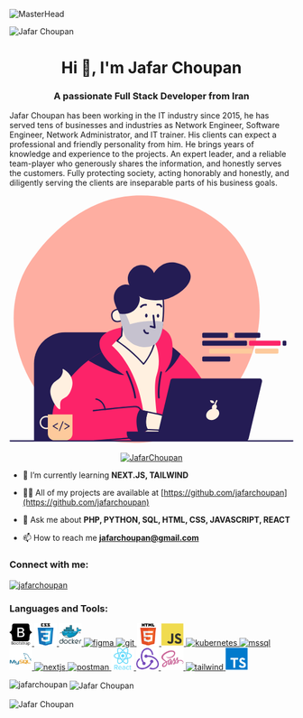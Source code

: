![MasterHead](https://camo.githubusercontent.com/0b5f431a318eb824e40b630d869b6a8629d4c86eeb84910b72e15e30ce4e482f/68747470733a2f2f7172616e676572732e636f6d2f77702d636f6e74656e742f75706c6f6164732f323032312f30392f42616e6e65722d496e74726f64756374696f6e2d746f2d33442d416e696d6174696f6e2e706e67)


<p align="left"> <img src="https://komarev.com/ghpvc/?username=sara1989mohammadi&label=Profile%20views&color=0e75b6&style=flat" alt="Jafar Choupan" /> </p>
<h1 align="center">Hi 👋, I'm Jafar Choupan</h1>
<h3 align="center">A passionate Full Stack Developer from Iran</h3>
<p> Jafar Choupan has been working in the IT industry since 2015, he has served tens of businesses and industries as Network Engineer, Software Engineer, Network Administrator, and IT trainer. His clients can expect a professional and friendly personality from him. He brings years of knowledge and experience to the projects.
An expert leader, and a reliable team-player who generously shares the information, and honestly serves the customers.
Fully protecting society, acting honorably and honestly, and diligently serving the clients are inseparable parts of his business goals.
</p>
<div align="center">
<svg xmlns="http://www.w3.org/2000/svg" width="1272" height="1107" viewBox="0 0 1272 1107" fill="none" crosspilot="">
<path opacity="0.8" d="M513.827 5.51568C348.468 28.8273 204.928 142.202 111.015 271.806C-126.492 576.582 123.634 1097.86 526.669 1105.47C936.967 1132.89 1232.52 667.947 1079.26 310.209C1000.04 89.5257 740.782 -25.8818 513.827 5.51568Z" fill="#FF9C8B"/>
<path fill-rule="evenodd" clip-rule="evenodd" d="M611.8 1097.7H110V751.8C110 675 172.2 612.8 249 612.8H472.8C549.6 612.8 611.8 675 611.8 751.8V1097.7Z" fill="#241C54"/>
<path fill-rule="evenodd" clip-rule="evenodd" d="M730.5 679.2C730.8 629 712 552.3 505.2 590.5C399.3 609.3 390.6 656.1 413.3 701.1C372.2 721.7 297.9 769.8 233.5 869.7C138.5 1016.9 230.2 1098.2 284.2 1098.2C338.2 1098.2 938.7 1093.5 938.7 1093.5C938.7 1093.5 962.1 861.9 730.5 679.2Z" fill="#FC2369"/>
<path fill-rule="evenodd" clip-rule="evenodd" d="M479.8 649.7L458.2 671.9C458.2 671.9 561 750.1 594.4 938.4C616.1 1060.8 608.7 1074.5 608.7 1074.5L672.4 1071.1C672.4 1071.1 636.9 867.6 659 803.2C681.1 738.8 660.9 666.5 645.9 654.8C630.9 643.1 479.8 649.7 479.8 649.7Z" fill="#FFF0E0"/>
<path fill-rule="evenodd" clip-rule="evenodd" d="M504.8 586.899L502.4 628.099L482 651.499C482 651.499 542.3 688.799 600 754.499C600 754.499 647.2 704.699 655.5 626.599L544.9 640.299L536.2 597.099L504.8 586.899Z" fill="#FFF0E0"/>
<path fill-rule="evenodd" clip-rule="evenodd" d="M501.805 586.725L499.465 626.899L479.738 649.528C478.522 650.923 478.847 653.077 480.422 654.051L481.029 654.433L482.511 655.383L482.854 655.606C484.862 656.912 487.196 658.471 489.826 660.277C497.066 665.249 505.106 671.096 513.754 677.79L514.794 678.598C540.644 698.698 566.497 722.091 590.62 748.521C593.022 751.153 595.398 753.806 597.746 756.479C598.91 757.805 600.963 757.844 602.177 756.563L602.746 755.945L603.345 755.276C603.763 754.806 604.221 754.28 604.718 753.698C606.696 751.383 608.895 748.655 611.259 745.526C617.997 736.607 624.73 726.251 631.012 714.564C645.285 688.009 655.113 658.629 658.483 626.916L658.497 626.743C658.588 624.899 656.99 623.392 655.131 623.622L547.291 636.979L539.141 596.507C538.927 595.445 538.157 594.581 537.127 594.246L505.727 584.046C503.858 583.439 501.919 584.763 501.805 586.725ZM507.568 590.952L533.605 599.41L541.959 640.892L542 641.067C542.38 642.508 543.771 643.462 545.269 643.277L652.084 630.045L652.06 630.241C648.405 659.62 639.055 686.927 625.727 711.723C619.597 723.127 613.031 733.227 606.472 741.909L605.983 742.553L605.023 743.803C603.44 745.846 601.948 747.686 600.568 749.317L600.005 749.976L598.673 748.482C597.473 747.141 596.266 745.806 595.052 744.476C570.684 717.777 544.582 694.16 518.478 673.861C509.338 666.754 500.847 660.567 493.223 655.331L491.304 654.021C489.808 653.007 488.42 652.08 487.144 651.242L486.546 650.849L504.661 630.071C505.098 629.57 505.356 628.938 505.395 628.274L507.568 590.952Z" fill="#241C54"/>
<path fill-rule="evenodd" clip-rule="evenodd" d="M659.2 976.799C675.5 980.599 688.6 984.199 692.2 986.899C703.9 995.799 752.6 1043.4 754.3 1051.2C756.1 1059 741.8 1063.3 730 1051.3L695.3 1018.2C695.3 1018.2 730.6 1058.4 733.4 1064.6C736.2 1070.8 722.3 1081.6 701.9 1055.7C681.5 1029.8 678.2 1029.6 678.2 1029.6C678.2 1029.6 701.5 1062.1 704.6 1069.5C707.7 1076.9 688 1083.8 670 1049.7L562.1 1045L568.4 959.299C568.5 959.299 622.2 968.299 659.2 976.799Z" fill="#FFF0E0"/>
<path fill-rule="evenodd" clip-rule="evenodd" d="M568.4 956.299C571.052 956.299 628.181 966.761 657.257 973.282L659.881 973.877L663.782 974.797C680.387 978.762 690.237 981.786 693.881 984.412L694.017 984.511L694.43 984.83C700.623 989.654 715.18 1003.28 728.667 1016.88L731.589 1019.84C746.85 1035.39 756.316 1046.36 757.223 1050.52C758.563 1056.33 754.126 1060.91 747.59 1061.65C742.611 1062.22 737.086 1060.62 732.074 1057.03L731.617 1056.7L732.15 1057.4C734.104 1059.99 735.405 1061.9 736.006 1063.09L736.134 1063.36C738.643 1068.92 733.693 1074.88 726.476 1075.18C720.201 1075.45 713.01 1071.89 705.523 1064.36L704.943 1063.77L705.078 1063.99C706.027 1065.61 706.738 1066.94 707.194 1067.94L707.367 1068.34C708.698 1071.52 707.587 1074.85 704.724 1076.8C702.145 1078.56 698.482 1079.02 694.519 1078.08C685.713 1075.99 676.451 1067.6 668.341 1052.94L668.167 1052.62L561.97 1048C560.338 1047.92 559.074 1046.57 559.101 1044.95L559.108 1044.78L565.408 959.079C565.524 957.512 566.829 956.299 568.4 956.299ZM571.151 962.779L565.318 1042.13L670.131 1046.7C671.129 1046.75 672.035 1047.28 672.555 1048.13L672.653 1048.3C680.257 1062.7 688.647 1070.52 695.906 1072.24C700.259 1073.28 702.337 1071.86 701.833 1070.66C700.743 1068.05 696.48 1061.29 690.157 1051.98L689.092 1050.41C686.541 1046.67 683.83 1042.77 681.098 1038.88L677.973 1034.45L675.762 1031.35C674.29 1029.29 675.86 1026.45 678.382 1026.6C681.189 1026.77 687.561 1032.85 701.922 1050.89L704.257 1053.84C712.785 1064.67 720.538 1069.43 726.225 1069.19C729.578 1069.05 731.223 1067.07 730.666 1065.83L730.583 1065.66C729.374 1063.29 722.903 1055.12 713.308 1043.73L712.147 1042.35L709.607 1039.36C707.035 1036.33 704.378 1033.24 701.698 1030.13L697.485 1025.27L693.046 1020.18C690.56 1017.35 694.478 1013.51 697.242 1015.91L697.371 1016.03L732.139 1049.2C736.914 1054.05 742.42 1056.2 746.91 1055.69C750.242 1055.31 751.8 1053.71 751.369 1051.84C750.109 1046.06 704.621 1000.12 690.4 989.299L690.193 989.152C687.327 987.214 677.615 984.273 662.182 980.585L658.51 979.718L655.593 979.055C640.924 975.75 623.007 972.175 603.423 968.549L594.289 966.879C590.768 966.243 587.111 965.591 583.693 964.985L571.151 962.779Z" fill="#241C54"/>
<path fill-rule="evenodd" clip-rule="evenodd" d="M379.2 1097.7C379.2 1097.7 552.3 1086 571.7 1081C591.1 1076 583.9 1061.8 598 1056.4C612.1 1051 616.5 1046.6 616.5 1046.6C598.3 1017.5 616.5 969.399 616.5 969.399C616.5 969.399 611.7 968.099 597 965.099C582.3 962.099 587 946.899 567.1 945.099C547.1 943.399 375.8 962.899 375.8 962.899" fill="#FC2369"/>
<path fill-rule="evenodd" clip-rule="evenodd" d="M465.11 950.227L476.769 949.041C526.596 944.022 559.04 941.403 567.37 942.111C576.961 942.979 581.613 946.153 586.637 953.181L587.557 954.49C591.066 959.504 593.078 961.237 597.6 962.16L600.925 962.844C605.822 963.86 609.796 964.727 612.936 965.451L614.95 965.923L616.605 966.328C616.933 966.41 617.156 966.469 617.284 966.503C618.936 966.951 619.867 968.678 619.365 970.289L618.983 971.357L618.746 972.041C618.542 972.636 618.323 973.295 618.093 974.014C617.165 976.903 616.236 980.146 615.368 983.665C612.438 995.552 610.918 1007.55 611.551 1018.66C612.135 1028.92 614.549 1037.82 619.044 1045.01C619.785 1046.19 619.609 1047.73 618.621 1048.72L618.448 1048.89C618.218 1049.1 617.887 1049.38 617.445 1049.73C616.566 1050.42 615.464 1051.19 614.119 1052.02C610.513 1054.26 605.78 1056.59 599.772 1058.93L599.073 1059.2C594.895 1060.8 593.172 1062.72 590.674 1067.81L589.693 1069.84L589.312 1070.61C585.669 1077.78 581.467 1081.58 572.449 1083.9L572.028 1084.01C564.834 1085.72 541.585 1088.17 505.401 1091.23L495.662 1092.04C489.56 1092.54 483.186 1093.05 476.567 1093.58L468.175 1094.23C452.191 1095.47 435.487 1096.72 418.674 1097.93L402.887 1099.06L384.466 1100.35L379.402 1100.69C377.749 1100.8 376.319 1099.55 376.207 1097.9C376.099 1096.31 377.257 1094.92 378.822 1094.72L398.492 1093.36L409.34 1092.59C429.13 1091.17 448.919 1089.71 467.71 1088.25L479.677 1087.31C486.792 1086.75 493.609 1086.19 500.094 1085.65L509.195 1084.88C543.092 1081.98 565.027 1079.62 570.951 1078.09C578.26 1076.21 581.167 1073.53 584.133 1067.55L585.301 1065.14C588.354 1058.94 590.923 1055.98 596.563 1053.74L596.927 1053.6C602.924 1051.3 607.544 1049.04 610.957 1046.92C611.472 1046.6 611.94 1046.3 612.363 1046.01L612.589 1045.86L612.316 1045.35C608.395 1038 606.238 1029.38 605.607 1019.76L605.56 1019C604.889 1007.21 606.481 994.649 609.543 982.229C610.37 978.875 611.251 975.759 612.138 972.941L612.59 971.529L609.896 970.912C606.358 970.115 601.892 969.159 596.4 968.038C590.295 966.793 587.211 964.304 583.173 958.682L581.986 956.995C577.791 951.034 574.601 948.79 566.846 948.088C558.858 947.409 524.393 950.236 472.702 955.483L463.363 956.438C461.785 956.6 460.196 956.765 458.596 956.931C443.494 958.497 427.99 960.152 412.65 961.826L396.576 963.593L376.139 965.88C374.493 966.067 373.007 964.885 372.819 963.238C372.639 961.651 373.732 960.212 375.286 959.943L375.596 959.903L393.679 957.877C395.891 957.631 398.176 957.379 400.528 957.119C417.663 955.23 435.187 953.341 452.292 951.554L457.977 950.963C460.379 950.714 462.757 950.468 465.11 950.227Z" fill="#241C54"/>
<path fill-rule="evenodd" clip-rule="evenodd" d="M384.515 911.005C384.677 909.356 386.145 908.151 387.794 908.313L388.059 908.343C388.5 908.398 389.133 908.5 389.934 908.663C391.519 908.986 393.271 909.456 395.15 910.103C400.485 911.939 405.812 914.818 410.779 918.968C420.743 927.291 427.949 939.611 431.245 956.525C431.562 958.152 430.5 959.727 428.874 960.044C427.248 960.361 425.672 959.299 425.356 957.673C422.322 942.103 415.831 931.006 406.933 923.573C402.557 919.917 397.873 917.385 393.198 915.776C391.573 915.217 390.072 914.814 388.737 914.542L388.11 914.422C387.924 914.388 387.762 914.361 387.624 914.34L387.206 914.285C385.557 914.122 384.352 912.654 384.515 911.005Z" fill="#241C54"/>
<path fill-rule="evenodd" clip-rule="evenodd" d="M600.3 1058.4C615.5 1052.7 620.4 1048.1 620.4 1048.1C600.7 1017.3 620.4 966.399 620.4 966.399C620.4 966.399 615.2 964.999 599.3 961.799C592.9 960.499 589.9 957.099 587.2 953.399C554.5 990.499 574.1 1055.6 582.9 1079.2C590.5 1072.5 588.8 1062.8 600.3 1058.4Z" fill="#241C54"/>
<path fill-rule="evenodd" clip-rule="evenodd" d="M730.5 679.199C730.4 688.599 729.7 696.999 729.4 703.599C727.4 749.699 705.1 774.199 696.2 792.599C725.7 774.399 752.7 735.199 766 709.399C755 699.199 743.1 689.099 730.5 679.199Z" fill="#241C54"/>
<path fill-rule="evenodd" clip-rule="evenodd" d="M513.9 802.699C498.1 795.399 437.7 749.299 413.3 701.199C397.5 709.099 376.8 721.099 353.6 738.599C370.7 748.399 469.1 803.699 514.2 803.299C514.1 802.999 514 802.799 513.9 802.699Z" fill="#241C54"/>
<path fill-rule="evenodd" clip-rule="evenodd" d="M523.668 784.994C525.597 784.067 527.9 784.825 528.911 786.684L529.121 787.11L529.933 788.835L530.674 790.431C531.889 793.065 533.231 796.042 534.671 799.317L535.033 800.143C539.538 810.431 544.043 821.446 548.25 832.752C552.615 844.484 556.409 855.871 559.465 866.674C563.413 880.625 566.028 893.238 567.082 904.218C567.293 906.417 565.681 908.37 563.482 908.581C561.283 908.792 559.329 907.181 559.118 904.982C558.116 894.539 555.594 882.376 551.768 868.852C548.774 858.271 545.047 847.084 540.752 835.542C536.602 824.387 532.153 813.509 527.705 803.352L526.646 800.948C525.49 798.339 524.405 795.942 523.409 793.782L522.362 791.531L521.794 790.332C520.838 788.341 521.676 785.951 523.668 784.994Z" fill="#241C54"/>
<path fill-rule="evenodd" clip-rule="evenodd" d="M680.102 787.703C682.187 788.185 683.51 790.217 683.138 792.3L682.625 794.621L682.149 796.846C681.901 798.023 681.639 799.294 681.365 800.655C680.058 807.142 678.75 814.305 677.529 821.932C674.83 838.797 672.949 855.445 672.252 870.978C671.703 883.193 671.913 894.31 672.976 904.066C673.216 906.262 671.629 908.237 669.433 908.476C667.237 908.715 665.263 907.129 665.023 904.933C663.912 894.731 663.694 883.216 664.26 870.619C664.972 854.75 666.886 837.811 669.63 820.667L670.098 817.788C671.121 811.6 672.195 805.739 673.273 800.318L673.522 799.075C673.801 797.689 674.069 796.394 674.322 795.193L674.965 792.206L675.303 790.698C675.801 788.545 677.95 787.204 680.102 787.703Z" fill="#241C54"/>
<path fill-rule="evenodd" clip-rule="evenodd" d="M996 637.3H989.3C986.5 637.3 984.3 635.1 984.3 632.3V619.5C984.3 616.7 986.5 614.5 989.3 614.5H996C998.8 614.5 1001 616.7 1001 619.5V632.3C1001 635.1 998.8 637.3 996 637.3Z" fill="#FDCA9C"/>
<path fill-rule="evenodd" clip-rule="evenodd" d="M972.9 637.3H868.3C865.5 637.3 863.3 635.1 863.3 632.3V619.5C863.3 616.7 865.5 614.5 868.3 614.5H972.9C975.7 614.5 977.9 616.7 977.9 619.5V632.3C977.9 635.1 975.7 637.3 972.9 637.3Z" fill="#241C54"/>
<path fill-rule="evenodd" clip-rule="evenodd" d="M983.3 743.4H868.3C865.5 743.4 863.3 741.2 863.3 738.4V725.6C863.3 722.8 865.5 720.6 868.3 720.6H983.3C986.1 720.6 988.3 722.8 988.3 725.6V738.4C988.3 741.2 986.1 743.4 983.3 743.4Z" fill="#241C54"/>
<path fill-rule="evenodd" clip-rule="evenodd" d="M1083.8 708.1H899.9C897.1 708.1 894.9 705.9 894.9 703.1V690.3C894.9 687.5 897.1 685.3 899.9 685.3H1083.8C1086.6 685.3 1088.8 687.5 1088.8 690.3V703.1C1088.8 705.9 1086.5 708.1 1083.8 708.1Z" fill="#FDCA9C"/>
<path fill-rule="evenodd" clip-rule="evenodd" d="M1199.4 708.1H1104.7C1101.9 708.1 1099.7 705.9 1099.7 703.1V690.3C1099.7 687.5 1101.9 685.3 1104.7 685.3H1199.4C1202.2 685.3 1204.4 687.5 1204.4 690.3V703.1C1204.4 705.9 1202.1 708.1 1199.4 708.1Z" fill="#FDCA9C"/>
<path fill-rule="evenodd" clip-rule="evenodd" d="M1234.8 672.8H1228.1C1225.3 672.8 1223.1 670.6 1223.1 667.8V655C1223.1 652.2 1225.3 650 1228.1 650H1234.8C1237.6 650 1239.8 652.2 1239.8 655V667.8C1239.8 670.5 1237.6 672.8 1234.8 672.8Z" fill="#241C54"/>
<path fill-rule="evenodd" clip-rule="evenodd" d="M1058.8 672.7H868.3C865.5 672.7 863.3 670.5 863.3 667.7V654.9C863.3 652.1 865.5 649.9 868.3 649.9H1058.8C1061.6 649.9 1063.8 652.1 1063.8 654.9V667.7C1063.8 670.5 1061.5 672.7 1058.8 672.7Z" fill="#241C54"/>
<path fill-rule="evenodd" clip-rule="evenodd" d="M1118 637.3H1013.4C1010.6 637.3 1008.4 635.1 1008.4 632.3V619.5C1008.4 616.7 1010.6 614.5 1013.4 614.5H1118C1120.8 614.5 1123 616.7 1123 619.5V632.3C1123 635.1 1120.7 637.3 1118 637.3Z" fill="#241C54"/>
<path fill-rule="evenodd" clip-rule="evenodd" d="M1209.2 672.8H1077.8C1075 672.8 1072.8 670.6 1072.8 667.8V654.8C1072.8 652 1075 649.8 1077.8 649.8H1209.2C1212 649.8 1214.2 652 1214.2 654.8V667.8C1214.2 670.5 1211.9 672.8 1209.2 672.8Z" fill="#FC2369"/>
<path fill-rule="evenodd" clip-rule="evenodd" d="M1060 1096.7C1065.1 1096.7 1069.5 1093.2 1070.7 1088.2L1131.1 832.6C1132.7 825.7 1127.5 819.1 1120.4 819.1H731.6C726.5 819.1 722.1 822.6 720.9 827.6L666.8 1056.4H525.9C525.9 1056.4 518.1 1096.7 563.6 1096.7" fill="#241C54"/>
<path fill-rule="evenodd" clip-rule="evenodd" d="M897.8 917.499C897.8 917.499 915.7 913.199 916.8 928.599C916.8 928.599 902.6 934.399 897.8 917.499Z" fill="#FFF0E0"/>
<path fill-rule="evenodd" clip-rule="evenodd" d="M930.5 957.4C928.7 956.2 926.8 955.4 924.8 954.7C927.3 952 928.9 948.4 928.9 944.6C928.9 940.4 926.9 937.1 923.9 935.5C925.6 930.4 928.4 923.1 930.5 920.5C931.6 919.2 931.4 917.3 930.2 916.3C928.9 915.2 927 915.4 926 916.6C922.8 920.3 919.5 929.6 917.9 934.5C917.8 934.5 917.7 934.5 917.6 934.5C911.4 935.6 906.4 942 906.4 948.7C906.4 950.9 907 952.8 907.9 954.4C901 956.1 894.2 959.8 889 965.4C877.7 977.4 878 993.4 889.6 1001C901.2 1008.6 919.8 1005.1 931.1 993C942.4 981 942.1 965 930.5 957.4Z" fill="#FFF0E0"/>
<path fill-rule="evenodd" clip-rule="evenodd" d="M164.8 986.4C148.508 986.4 135.3 999.608 135.3 1015.9C135.3 1032.19 148.508 1045.4 164.8 1045.4C181.093 1045.4 194.3 1032.19 194.3 1015.9C194.3 999.608 181.093 986.4 164.8 986.4ZM164.8 992.4C177.779 992.4 188.3 1002.92 188.3 1015.9C188.3 1028.88 177.779 1039.4 164.8 1039.4C151.822 1039.4 141.3 1028.88 141.3 1015.9C141.3 1002.92 151.822 992.4 164.8 992.4Z" fill="#FFF0E0"/>
<path fill-rule="evenodd" clip-rule="evenodd" d="M252.3 1095.7H201.7C185.1 1095.7 171.7 1082.3 171.7 1065.7V979.9H282.3V1065.7C282.3 1082.3 268.8 1095.7 252.3 1095.7Z" fill="#FDCA9C"/>
<path fill-rule="evenodd" clip-rule="evenodd" d="M194.4 1030.6L214.4 1018.6C214.7 1018.4 215 1018.3 215.4 1018.3C216 1018.3 216.4 1018.5 216.8 1018.9C217.2 1019.3 217.4 1019.8 217.4 1020.3C217.4 1021 217.1 1021.6 216.4 1022.1L199.2 1032.4L216.4 1042.7C217.1 1043.2 217.4 1043.7 217.4 1044.5C217.4 1045.1 217.2 1045.5 216.8 1045.9C216.4 1046.3 215.9 1046.5 215.4 1046.5C215 1046.5 214.7 1046.4 214.4 1046.2L194.4 1034.2C193.7 1033.7 193.3 1033.1 193.3 1032.4C193.3 1031.7 193.7 1031.1 194.4 1030.6Z" fill="#241C54"/>
<path fill-rule="evenodd" clip-rule="evenodd" d="M238.2 1010.9C238.6 1010.5 239.1 1010.3 239.6 1010.3C240.1 1010.3 240.6 1010.5 241 1010.9C241.4 1011.3 241.6 1011.8 241.6 1012.3C241.6 1012.6 241.5 1012.9 241.4 1013.2L225.3 1053.4C225.2 1053.6 225.1 1053.8 224.9 1054C224.5 1054.4 224 1054.6 223.5 1054.6C223 1054.6 222.5 1054.4 222.1 1054C221.7 1053.6 221.5 1053.1 221.5 1052.6C221.5 1052.3 221.6 1052 221.7 1051.7L237.8 1011.5C237.8 1011.3 238 1011.1 238.2 1010.9Z" fill="#241C54"/>
<path fill-rule="evenodd" clip-rule="evenodd" d="M269.8 1032.4C269.8 1033.1 269.4 1033.7 268.7 1034.2L248.7 1046.2C248.4 1046.4 248.1 1046.5 247.7 1046.5C247.1 1046.5 246.7 1046.3 246.3 1045.9C245.9 1045.5 245.7 1045 245.7 1044.5C245.7 1043.8 246 1043.2 246.7 1042.7L263.9 1032.4L246.7 1022.1C246 1021.6 245.7 1021.1 245.7 1020.3C245.7 1019.7 245.9 1019.3 246.3 1018.9C246.7 1018.5 247.2 1018.3 247.7 1018.3C248.1 1018.3 248.4 1018.4 248.7 1018.6L268.7 1030.6C269.4 1031.1 269.8 1031.7 269.8 1032.4Z" fill="#241C54"/>
<path fill-rule="evenodd" clip-rule="evenodd" d="M227.6 949.4C230.4 979.6 176 909.4 183.6 868.8C191.2 828.2 220.4 829.8 232.6 806.9C240 793.1 239.4 784.1 237.8 779.1C237.3 777.5 239 776 240.5 776.8C254.8 784.6 292.2 810 279.8 858.1C259.3 929.6 221.9 887.9 227.6 949.4Z" fill="#FFF0E0"/>
<path fill-rule="evenodd" clip-rule="evenodd" d="M490.5 509C490.5 509 452.1 509.7 458.9 544.1C465.8 578.5 508.3 558.6 508.3 558.6L502.6 509.7L490.5 509Z" fill="#FFF0E0"/>
<path fill-rule="evenodd" clip-rule="evenodd" d="M490.673 506.005C490.597 506.001 490.521 505.999 490.445 506L490.037 506.012C488.874 506.057 487.129 506.21 484.974 506.546C480.943 507.175 476.907 508.248 473.109 509.886C459.541 515.737 452.485 527.116 455.957 544.682C459.044 560.073 469.011 567.13 483.089 567.322C489.02 567.402 495.288 566.265 501.526 564.328C503.359 563.758 505.077 563.153 506.647 562.542L507.311 562.28C508.371 561.855 509.14 561.519 509.572 561.317C510.741 560.769 511.429 559.535 511.28 558.253L505.58 509.353C505.411 507.906 504.227 506.789 502.773 506.705L490.673 506.005ZM490.459 512.002L499.912 512.549L505.06 556.717L505.08 556.71C503.476 557.352 501.682 557.996 499.746 558.598C494.062 560.364 488.385 561.393 483.17 561.322C471.749 561.167 464.329 555.914 461.841 543.51C458.956 528.914 464.366 520.19 475.484 515.396C478.775 513.977 482.334 513.03 485.898 512.475C487.148 512.28 488.306 512.149 489.338 512.069L490.03 512.022L490.459 512.002Z" fill="#241C54"/>
<path fill-rule="evenodd" clip-rule="evenodd" d="M600 400.6C610.1 399.8 679.5 395.4 687.1 453.3C694.7 511.2 686.5 575.1 680.1 604.3C673.7 633.5 540.8 620 533.3 617.4C525.8 614.8 516.8 606 516.8 606L498.6 517.1C498.7 517.1 491.2 409.6 600 400.6Z" fill="#FFF0E0"/>
<path fill-rule="evenodd" clip-rule="evenodd" d="M599.763 397.609C552.845 401.49 523.101 423.363 507.431 457.293C501.991 469.072 498.598 481.636 496.848 494.378C495.722 502.582 495.41 509.624 495.546 515.407L495.577 516.468L495.597 517.016L495.598 517.166C495.604 517.342 495.624 517.521 495.661 517.701L513.861 606.601C513.981 607.188 514.274 607.726 514.702 608.145L515.298 608.711L515.883 609.252C516.191 609.533 516.52 609.83 516.87 610.139C518.535 611.612 520.326 613.085 522.183 614.465C524.393 616.108 526.553 617.511 528.626 618.603C529.9 619.275 531.131 619.823 532.317 620.234C538.337 622.321 576.899 625.665 606.222 625.772L607.108 625.775C651.79 625.839 679.722 620.035 683.03 604.942L683.404 603.209C687.002 586.248 690.177 563.323 691.842 539.774C693.993 509.364 693.586 479.664 690.074 452.909C686.548 426.043 670.208 409.735 645.372 402.071C636.391 399.299 626.774 397.822 616.943 397.358C610.353 397.047 604.836 397.207 599.763 397.609ZM616.66 403.351C626.021 403.793 635.15 405.195 643.603 407.804C666.358 414.827 680.933 429.372 684.125 453.69C687.58 480.008 687.982 509.316 685.857 539.35C684.154 563.429 680.857 586.834 677.169 603.657C674.838 614.296 648.185 619.833 607.117 619.775L605.379 619.768C576.808 619.6 539.421 616.346 534.282 614.565C533.402 614.26 532.444 613.834 531.423 613.295C529.652 612.362 527.742 611.121 525.762 609.649C524.053 608.379 522.391 607.012 520.846 605.646L520.224 605.09L519.549 604.471L501.591 516.752L501.56 515.845C501.395 510.259 501.675 503.333 502.793 495.194C504.466 483.005 507.707 471.006 512.878 459.808C527.664 427.794 555.55 407.287 600.247 403.589C605.077 403.207 610.353 403.053 616.66 403.351Z" fill="#241C54"/>
<path fill-rule="evenodd" clip-rule="evenodd" d="M511.3 516.3C517.7 522.7 534.9 559.5 539.1 576.6C539.1 576.6 581.7 562.2 642.8 561.3C642.8 561.3 676.1 562 689.4 565.9C689.4 565.9 686.5 626.6 659.5 658.1C632.5 689.5 575.5 680.7 548.7 661.8C521.9 642.9 517.5 633.9 511.3 613.6C505.1 593.4 488.7 517.9 488.7 517.9L511.3 516.3Z" fill="#C6C2CF"/>
<path fill-rule="evenodd" clip-rule="evenodd" d="M493.9 529.3C493.9 529.3 475.8 501.3 468.9 472.3C462.3 445 475 416.4 500.3 404.1C521.5 393.9 537.2 401.9 537.2 401.9C537.2 401.9 514.7 363.7 548.4 329.9C560.3 318 576.7 311.4 593.5 311.9C634.6 313.1 647.4 347.9 647.4 347.9C647.4 347.9 691.4 267 781.7 314.9C790.8 319.7 801.1 333.2 806 342.3C835.8 397.3 737.5 462.4 686.4 467.5C630.2 473.2 597.3 463.8 579.2 450.1C592.6 458.2 577.5 542.2 493.9 529.3Z" fill="#241C54"/>
<path fill-rule="evenodd" clip-rule="evenodd" d="M602.558 599.452C604.673 599.108 606.669 600.49 607.111 602.562L607.179 602.929C607.24 603.229 607.362 603.727 607.557 604.36C607.962 605.675 608.52 606.988 609.238 608.186C611.517 611.988 614.728 613.759 619.803 612.861C621.979 612.476 624.054 613.928 624.439 616.103C624.823 618.279 623.372 620.354 621.196 620.739C612.591 622.261 606.253 618.764 602.377 612.3C601.3 610.504 600.495 608.609 599.912 606.716C599.557 605.566 599.349 604.641 599.252 604.042C598.897 601.861 600.378 599.806 602.558 599.452Z" fill="#241C54"/>
<path fill-rule="evenodd" clip-rule="evenodd" d="M644.049 534.025C646.178 533.783 648.105 535.26 648.447 537.351L648.474 537.549L654.474 590.449C654.783 593.173 652.329 595.373 649.681 594.815L649.5 594.772L630.9 589.972C628.761 589.42 627.475 587.239 628.027 585.1C628.562 583.028 630.626 581.756 632.699 582.18L632.899 582.226L645.87 585.572L640.525 538.45C640.284 536.322 641.76 534.394 643.851 534.052L644.049 534.025Z" fill="#241C54"/>
<path fill-rule="evenodd" clip-rule="evenodd" d="M665 547.3C667.982 547.3 670.4 543.539 670.4 538.9C670.4 534.261 667.982 530.5 665 530.5C662.018 530.5 659.6 534.261 659.6 538.9C659.6 543.539 662.018 547.3 665 547.3Z" fill="#241C54"/>
<path fill-rule="evenodd" clip-rule="evenodd" d="M612.8 546.4C615.782 546.4 618.2 542.639 618.2 538C618.2 533.36 615.782 529.6 612.8 529.6C609.818 529.6 607.4 533.36 607.4 538C607.4 542.639 609.818 546.4 612.8 546.4Z" fill="#241C54"/>
<path fill-rule="evenodd" clip-rule="evenodd" d="M590.89 491.172C596.795 486.847 604.024 484.694 612.391 485.944C614.576 486.27 616.083 488.306 615.756 490.491C615.43 492.676 613.394 494.183 611.209 493.856C605.076 492.94 599.918 494.476 595.617 497.626C594.403 498.515 593.358 499.467 592.491 500.409L592.217 500.712C591.924 501.044 591.724 501.293 591.619 501.436L591.58 501.49C590.315 503.302 587.821 503.745 586.01 502.48C584.199 501.215 583.756 498.721 585.021 496.91L585.21 496.648C585.528 496.222 585.992 495.656 586.605 494.991C587.809 493.683 589.236 492.384 590.89 491.172Z" fill="#241C54"/>
<path fill-rule="evenodd" clip-rule="evenodd" d="M662.484 484.754C665.687 484.252 669.088 484.236 672.393 485.053C678.043 486.45 682.332 490.101 684.222 496.219C684.874 498.329 683.692 500.569 681.581 501.221C679.536 501.853 677.37 500.763 676.644 498.775L676.578 498.58C675.567 495.305 673.536 493.576 670.474 492.819C668.353 492.295 665.963 492.307 663.721 492.658L663.217 492.743C663.02 492.779 662.862 492.811 662.747 492.837L662.607 492.871C660.469 493.427 658.285 492.144 657.729 490.006C657.173 487.868 658.456 485.684 660.594 485.128L660.898 485.054C661.294 484.962 661.83 484.856 662.484 484.754Z" fill="#241C54"/>
<path fill-rule="evenodd" clip-rule="evenodd" d="M1268.4 1095.2C1270.06 1095.2 1271.4 1096.54 1271.4 1098.2C1271.4 1099.8 1270.15 1101.1 1268.58 1101.2L1268.4 1101.2H3.6001C1.94324 1101.2 0.600098 1099.86 0.600098 1098.2C0.600098 1096.6 1.84902 1095.3 3.42382 1095.21L3.6001 1095.2H1268.4Z" fill="#241C54"/>
</svg>
</div>


<p align="center"> <a href="https://github.com/jafarchoupan/github-profile-trophy"><img src="https://github-profile-trophy.vercel.app/?username=jafarchoupan" alt="JafarChoupan" /></a> </p>

- 🌱 I’m currently learning **NEXT.JS, TAILWIND**

- 👨‍💻 All of my projects are available at [https://github.com/jafarchoupan](https://github.com/jafarchoupan)

- 💬 Ask me about **PHP, PYTHON, SQL, HTML, CSS, JAVASCRIPT, REACT**

- 📫 How to reach me **jafarchoupan@gmail.com**

<h3 align="left">Connect with me:</h3>
<p align="left">
<a href="https://linkedin.com/in/jafarchoupan" target="blank"><img align="center" src="https://raw.githubusercontent.com/rahuldkjain/github-profile-readme-generator/master/src/images/icons/Social/linked-in-alt.svg" alt="jafarchoupan" height="30" width="40" /></a>
</p>

<h3 align="left">Languages and Tools:</h3>
<p align="left"><a href="https://getbootstrap.com" target="_blank" rel="noreferrer"> <img src="https://raw.githubusercontent.com/devicons/devicon/master/icons/bootstrap/bootstrap-plain-wordmark.svg" alt="bootstrap" width="40" height="40"/> </a> <a href="https://www.w3schools.com/css/" target="_blank" rel="noreferrer"> <img src="https://raw.githubusercontent.com/devicons/devicon/master/icons/css3/css3-original-wordmark.svg" alt="css3" width="40" height="40"/> </a> <a href="https://www.docker.com/" target="_blank" rel="noreferrer"> <img src="https://raw.githubusercontent.com/devicons/devicon/master/icons/docker/docker-original-wordmark.svg" alt="docker" width="40" height="40"/> </a><a href="https://www.figma.com/" target="_blank" rel="noreferrer"> <img src="https://www.vectorlogo.zone/logos/figma/figma-icon.svg" alt="figma" width="40" height="40"/> </a> <a href="https://git-scm.com/" target="_blank" rel="noreferrer"> <img src="https://www.vectorlogo.zone/logos/git-scm/git-scm-icon.svg" alt="git" width="40" height="40"/> </a> <a href="https://www.w3.org/html/" target="_blank" rel="noreferrer"> <img src="https://raw.githubusercontent.com/devicons/devicon/master/icons/html5/html5-original-wordmark.svg" alt="html5" width="40" height="40"/> </a> <a href="https://developer.mozilla.org/en-US/docs/Web/JavaScript" target="_blank" rel="noreferrer"> <img src="https://raw.githubusercontent.com/devicons/devicon/master/icons/javascript/javascript-original.svg" alt="javascript" width="40" height="40"/> </a> <a href="https://kubernetes.io" target="_blank" rel="noreferrer"> <img src="https://www.vectorlogo.zone/logos/kubernetes/kubernetes-icon.svg" alt="kubernetes" width="40" height="40"/> </a> <a href="https://www.microsoft.com/en-us/sql-server" target="_blank" rel="noreferrer"> <img src="https://www.svgrepo.com/show/303229/microsoft-sql-server-logo.svg" alt="mssql" width="40" height="40"/> </a> <a href="https://www.mysql.com/" target="_blank" rel="noreferrer"> <img src="https://raw.githubusercontent.com/devicons/devicon/master/icons/mysql/mysql-original-wordmark.svg" alt="mysql" width="40" height="40"/> </a> <a href="https://nextjs.org/" target="_blank" rel="noreferrer"> <img src="https://cdn.worldvectorlogo.com/logos/nextjs-2.svg" alt="nextjs" width="40" height="40"/> </a> <a href="https://postman.com" target="_blank" rel="noreferrer"> <img src="https://www.vectorlogo.zone/logos/getpostman/getpostman-icon.svg" alt="postman" width="40" height="40"/> </a> <a href="https://reactjs.org/" target="_blank" rel="noreferrer"> <img src="https://raw.githubusercontent.com/devicons/devicon/master/icons/react/react-original-wordmark.svg" alt="react" width="40" height="40"/> </a> <a href="https://redux.js.org" target="_blank" rel="noreferrer"> <img src="https://raw.githubusercontent.com/devicons/devicon/master/icons/redux/redux-original.svg" alt="redux" width="40" height="40"/> </a> <a href="https://sass-lang.com" target="_blank" rel="noreferrer"> <img src="https://raw.githubusercontent.com/devicons/devicon/master/icons/sass/sass-original.svg" alt="sass" width="40" height="40"/> </a> <a href="https://tailwindcss.com/" target="_blank" rel="noreferrer"> <img src="https://www.vectorlogo.zone/logos/tailwindcss/tailwindcss-icon.svg" alt="tailwind" width="40" height="40"/> </a> <a href="https://www.typescriptlang.org/" target="_blank" rel="noreferrer"> <img src="https://raw.githubusercontent.com/devicons/devicon/master/icons/typescript/typescript-original.svg" alt="typescript" width="40" height="40"/> </a> </p>

<p><img align="left" src="https://github-readme-stats.vercel.app/api/top-langs?username=jafarchoupan&show_icons=true&locale=en&layout=compact" alt="jafarchoupan" /></p>

<p>&nbsp;<img align="center" src="https://github-readme-stats.vercel.app/api?username=jafarchoupan&show_icons=true&locale=en" alt="Jafar Choupan" /></p>

<p><img align="center" src="https://github-readme-streak-stats.herokuapp.com/?user=jafarchoupan&" alt="Jafar Choupan" /></p>
